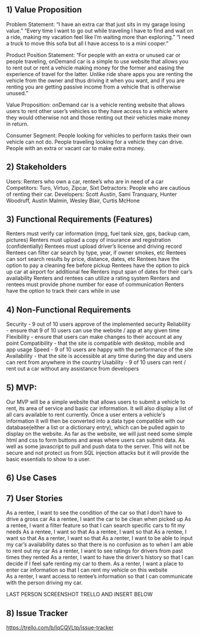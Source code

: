 ## 1) Value Proposition
Problem Statement:
“I have an extra car that just sits in my garage losing value.”
“Every time I want to go out while traveling I have to find and wait on a ride, making my vacation feel like I’m waiting more than exploring.”
“I need a truck to move this sofa but all I have access to is a mini cooper.”

Product Position Statement:
“For people with an extra or unused car or people traveling, onDemand car is a simple to use website that allows you to rent out or rent a vehicle making money for the former and easing the experience of travel for the latter. Unlike ride share apps you are renting the vehicle from the owner and thus driving it when you want, and if you are renting you are getting passive income from a vehicle that is otherwise unused.”

Value Proposition:
onDemand car is a vehicle renting website that allows users to rent other user’s vehicles so they have access to a vehicle where they would otherwise not and those renting out their vehicles make money in return.

Consumer Segment:
People looking for vehicles to perform tasks their own vehicle can not do.
People traveling looking for a vehicle they can drive.
People with an extra or vacant car to make extra money.


## 2) Stakeholders
Users: Renters who own a car, rentee’s who are in need of a car
Competitors: Turo, Virtuo, Zipcar, Sixt
Detractors: People who are cautious of renting their car.
Developers: Scott Austin, Sami Tranquary, Hunter Woodruff, Austin Malmin, Wesley Blair, Curtis McHone

## 3) Functional Requirements (Features)
Renters must verify car information (mpg, fuel tank size, gps, backup cam, pictures)
Renters must upload a copy of insurance and registration (confidentially)
Rentees must upload driver’s license and driving record
Rentees can filter car search by type, year, if owner smokes, etc
Rentees can sort search results by price, distance, dates, etc
Rentees have the option to pay a cleaning fee before pickup
Rentees have the option to pick up car at airport for additional fee
Renters input span of dates for their car’s availability
Renters and rentees can utilize a rating system
Renters and rentees must provide phone number for ease of communication
Renters have the option to track their cars while in use

## 4) Non-Functional Requirements
Security - 9 out of 10 users approve of the implemented security
Reliability - ensure that 9 of 10 users can use the website / app at any given time
Flexibility - ensure that users can make changes to their account at any point
Compatibility - that the site is compatible with desktop, mobile and app usage
Speed - 9 of 10 users are happy with the performance of the site
Availability - that the site is accessible at any time during the day and users can rent from anywhere in the country
Usability - 9 of 10 users can rent / rent out a car without any assistance from developers


## 5) MVP:
Our MVP will be a simple website that allows users to submit a vehicle to rent, its area of service and basic car information. It will also display a list of all cars available to rent currently. Once a user enters a vehicle's information it will then be converted into a data type compatible with our database(either a list or a dictionary entry),  which can be pulled again to display on the website. As far as the website, we will just need some simple html and css to form buttons and areas where users can submit data. As well as some javascript to pull and push data to the server. This will not be secure and not protect us from SQL injection attacks but it will provide the basic essentials to show to a user.

## 6) Use Cases

## 7) User Stories
As a rentee, I want to see the condition of the car so that I don’t have to drive a gross car
As a rentee, I want the car to be clean when picked up
As a rentee, I want a filter feature so that I can search specific cars to fit my needs
As a rentee, I want so that 
As a rentee, I want so that 
As a rentee, I want so that 
As a renter, I want so that 
As a renter, I want to be able to input my car’s availability dates so that there is no confusion as to when I am able to rent out my car
As a renter, I want to see ratings for drivers from past times they rented
As a renter, I want to have the driver’s history so that I can decide if I feel safe renting my car to them.
As a renter, I want a place to enter car information so that I can rent my vehicle on this website  
As a renter, I want access to rentee’s information so that I can communicate with the person driving my car. 

LAST PERSON SCREENSHOT TRELLO AND INSERT BELOW


## 8) Issue Tracker
https://trello.com/b/IqCQVLtp/issue-tracker

